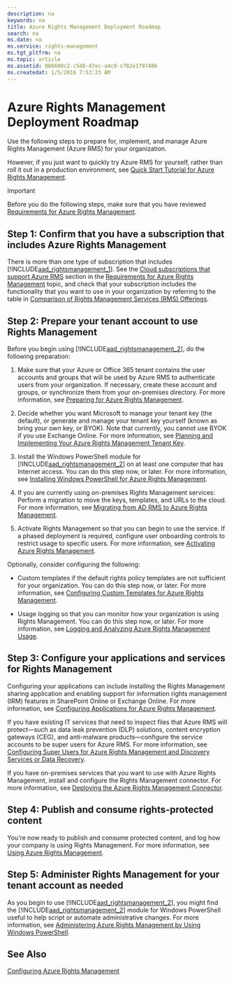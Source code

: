 ```yaml
---
description: na
keywords: na
title: Azure Rights Management Deployment Roadmap
search: na
ms.date: na
ms.service: rights-management
ms.tgt_pltfrm: na
ms.topic: article
ms.assetid: 086600c2-c5d8-47ec-a4c0-c782e1797486
ms.createdat: 1/5/2016 7:53:23 AM
---
```

# Azure Rights Management Deployment Roadmap
Use the following steps to prepare for, implement, and manage Azure Rights Management (Azure RMS) for your organization.

However, if you just want to quickly try Azure RMS for yourself, rather than roll it out in a production environment, see [Quick Start Tutorial for Azure Rights Management](../Topic/Quick_Start_Tutorial_for_Azure_Rights_Management.md).

> [!IMPORTANT]
> Before you do the following steps, make sure that you have reviewed [Requirements for Azure Rights Management](../Topic/Requirements_for_Azure_Rights_Management.md).

## Step 1: Confirm that you have a subscription that includes Azure Rights Management
There is more than one type of subscription that includes [!INCLUDE[aad_rightsmanagement_1](../Token/aad_rightsmanagement_1_md.md)]. See the [Cloud subscriptions that support Azure RMS](../Topic/Requirements_for_Azure_Rights_Management.md#BKMK_SupportedSubscriptions) section in the [Requirements for Azure Rights Management](../Topic/Requirements_for_Azure_Rights_Management.md) topic, and check that your subscription includes the functionality that you want to use in your organization by referring to the table in [Comparison of Rights Management Services (RMS) Offerings](https://technet.microsoft.com/dn858608).

## Step 2: Prepare your tenant account to use Rights Management
Before you begin using [!INCLUDE[aad_rightsmanagement_2](../Token/aad_rightsmanagement_2_md.md)], do the following preparation:

1.  Make sure that your Azure or Office 365 tenant contains the user accounts and groups that will be used by Azure RMS to authenticate users from your organization. If necessary, create these account and groups, or synchronize them from your on-premises directory. For more information, see [Preparing for Azure Rights Management](../Topic/Preparing_for_Azure_Rights_Management.md).

2.  Decide whether you want Microsoft to manage your tenant key (the default), or generate and manage your tenant key yourself (known as bring your own key, or BYOK). Note that currently, you cannot use BYOK if you use Exchange Online. For more information, see [Planning and Implementing Your Azure Rights Management Tenant Key](../Topic/Planning_and_Implementing_Your_Azure_Rights_Management_Tenant_Key.md).

3.  Install the Windows PowerShell module for [!INCLUDE[aad_rightsmanagement_2](../Token/aad_rightsmanagement_2_md.md)] on at least one computer that has Internet access. You can do this step now, or later. For more information, see [Installing Windows PowerShell for Azure Rights Management](../Topic/Installing_Windows_PowerShell_for_Azure_Rights_Management.md).

4.  If you are currently using on-premises Rights Management services: Perform a migration to move the keys, templates, and URLs to the cloud. For more information, see [Migrating from AD RMS to Azure Rights Management](../Topic/Migrating_from_AD_RMS_to_Azure_Rights_Management.md).

5.  Activate Rights Management so that you can begin to use the service. If a phased deployment is required, configure user onboarding controls to restrict usage to specific users. For more information, see [Activating Azure Rights Management](../Topic/Activating_Azure_Rights_Management.md).

Optionally, consider configuring the following:

-   Custom templates if the default rights policy templates are not sufficient for your organization. You can do this step now, or later. For more information, see [Configuring Custom Templates for Azure Rights Management](../Topic/Configuring_Custom_Templates_for_Azure_Rights_Management.md).

-   Usage logging so that you can monitor how your organization is using Rights Management. You can do this step now, or later. For more information, see [Logging and Analyzing Azure Rights Management Usage](../Topic/Logging_and_Analyzing_Azure_Rights_Management_Usage.md).

## Step 3: Configure your applications and services for Rights Management
Configuring your applications can include installing the Rights Management sharing application and enabling support for information rights management (IRM) features in SharePoint Online or Exchange Online. For more information, see [Configuring Applications for Azure Rights Management](../Topic/Configuring_Applications_for_Azure_Rights_Management.md).

If you have existing IT services that need to inspect files that Azure RMS will protect—such as data leak prevention (DLP) solutions, content encryption gateways (CEG), and anti-malware products—configure the service accounts to be super users for Azure RMS. For more information, see [Configuring Super Users for Azure Rights Management and Discovery Services or Data Recovery](../Topic/Configuring_Super_Users_for_Azure_Rights_Management_and_Discovery_Services_or_Data_Recovery.md).

If you have on-premises services that you want to use with Azure Rights Management, install and configure the Rights Management connector. For more information, see [Deploying the Azure Rights Management Connector](../Topic/Deploying_the_Azure_Rights_Management_Connector.md).

## Step 4: Publish and consume rights-protected content
You’re now ready to publish and consume protected content, and log how your company is using Rights Management. For more information, see [Using Azure Rights Management](../Topic/Using_Azure_Rights_Management.md).

## Step 5: Administer Rights Management for your tenant account as needed
As you begin to use [!INCLUDE[aad_rightsmanagement_2](../Token/aad_rightsmanagement_2_md.md)], you might find the [!INCLUDE[aad_rightsmanagement_2](../Token/aad_rightsmanagement_2_md.md)] module for Windows PowerShell useful to help script or automate administrative changes. For more information, see [Administering Azure Rights Management by Using Windows PowerShell](../Topic/Administering_Azure_Rights_Management_by_Using_Windows_PowerShell.md).

## See Also
[Configuring Azure Rights Management](../Topic/Configuring_Azure_Rights_Management.md)

